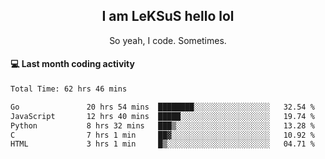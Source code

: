 <h2 align="center">I am LeKSuS hello lol</h2>
<p align="center">So yeah, I code. Sometimes.</p>

#### :computer: Last month coding activity
<!--START_SECTION:waka-->

```txt
Total Time: 62 hrs 46 mins

Go               20 hrs 54 mins  ████████░░░░░░░░░░░░░░░░░   32.54 %
JavaScript       12 hrs 40 mins  █████░░░░░░░░░░░░░░░░░░░░   19.74 %
Python           8 hrs 32 mins   ███▒░░░░░░░░░░░░░░░░░░░░░   13.28 %
C                7 hrs 1 min     ██▓░░░░░░░░░░░░░░░░░░░░░░   10.92 %
HTML             3 hrs 1 min     █▒░░░░░░░░░░░░░░░░░░░░░░░   04.71 %
```

<!--END_SECTION:waka-->
